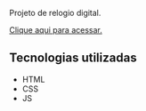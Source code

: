 Projeto de relogio digital.

[Clique aqui para acessar.](https://danilo-gn.github.io/relogio-digital/)

## Tecnologias utilizadas
- HTML
- CSS
- JS
